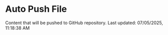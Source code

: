 # Auto Push File

Content that will be pushed to GitHub repository.
Last updated: 07/05/2025, 11:18:38 AM